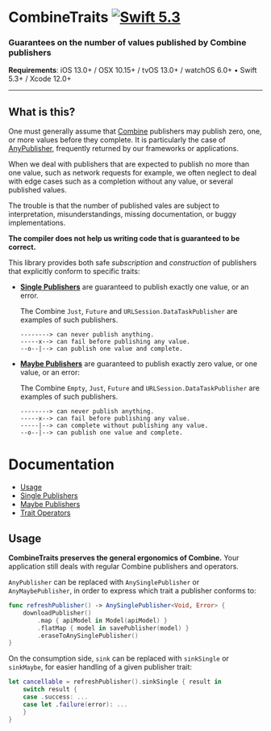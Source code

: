 CombineTraits [![Swift 5.3](https://img.shields.io/badge/swift-5.3-orange.svg?style=flat)](https://developer.apple.com/swift/)
=============

### Guarantees on the number of values published by Combine publishers

**Requirements**: iOS 13.0+ / OSX 10.15+ / tvOS 13.0+ / watchOS 6.0+ &bull; Swift 5.3+ / Xcode 12.0+

---

## What is this?

One must generally assume that [Combine] publishers may publish zero, one, or more values before they complete. It is particularly the case of [AnyPublisher], frequently returned by our frameworks or applications.

When we deal with publishers that are expected to publish no more than one value, such as network requests for example, we often neglect to deal with edge cases such as a completion without any value, or several published values.

The trouble is that the number of published vales are subject to interpretation, misunderstandings, missing documentation, or buggy implementations.

**The compiler does not help us writing code that is guaranteed to be correct.**

This library provides both safe *subscription* and *construction* of publishers that explicitly conform to specific traits:
        
- **[Single Publishers]** are guaranteed to publish exactly one value, or an error.
    
    The Combine `Just`, `Future` and `URLSession.DataTaskPublisher` are examples of such publishers.
    
    ```
    --------> can never publish anything.
    -----x--> can fail before publishing any value.
    --o--|--> can publish one value and complete.
    ```
    
- **[Maybe Publishers]** are guaranteed to publish exactly zero value, or one value, or an error:
    
    The Combine `Empty`, `Just`, `Future` and `URLSession.DataTaskPublisher` are examples of such publishers.
    
    ```
    --------> can never publish anything.
    -----x--> can fail before publishing any value.
    -----|--> can complete without publishing any value.
    --o--|--> can publish one value and complete.
    ```

# Documentation

- [Usage]
- [Single Publishers]
- [Maybe Publishers]
- [Trait Operators]

## Usage

**CombineTraits preserves the general ergonomics of Combine.** Your application still deals with regular Combine publishers and operators.

`AnyPublisher` can be replaced with `AnySinglePublisher` or `AnyMaybePublisher`, in order to express which trait a publisher conforms to:
    
```swift
func refreshPublisher() -> AnySinglePublisher<Void, Error> {
    downloadPublisher()
        .map { apiModel in Model(apiModel) }
        .flatMap { model in savePublisher(model) }
        .eraseToAnySinglePublisher()
}
```

On the consumption side, `sink` can be replaced with `sinkSingle` or `sinkMaybe`, for easier handling of a given publisher trait:
    
```swift
let cancellable = refreshPublisher().sinkSingle { result in
    switch result {
    case .success: ...
    case let .failure(error): ...
    }
}
```

[AnyPublisher]: https://developer.apple.com/documentation/combine/anypublisher
[Combine]: https://developer.apple.com/documentation/combine
[Release Notes]: CHANGELOG.md
[Usage]: #usage
[Single Publishers]: Documentation/Single.md
[Maybe Publishers]: Documentation/Maybe.md
[Trait Operators]: Documentation/Operators.md
